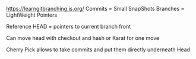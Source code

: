 https://learngitbranching.js.org/
Commits = Small SnapShots
Branches = LightWeight Pointers 

Reference HEAD = pointers to current branch front

Can move head with checkout and hash or Karat for one move

Cherry Pick allows to take commits and put them directly underneath Head